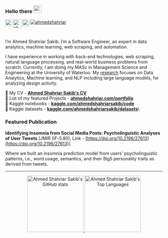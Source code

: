 <!-- <img src="https://media0.giphy.com/media/Nx0rz3jtxtEre/giphy.gif?cid=ecf05e475z0s30l4crjq7nvpzygw53ri44glm5qsrm37b0vs&rid=giphy.gif&ct=g"> -->

### Hello there <img src="https://media.giphy.com/media/hvRJCLFzcasrR4ia7z/giphy.gif" width="25">
<a href="https://www.linkedin.com/in/ahmedshahriar/">
  <img align="left" alt="Ahmed Shahriar Sakib's LinkedIn" width="22px" src="https://upload.wikimedia.org/wikipedia/commons/8/81/LinkedIn_icon.svg" />
</a>
<a href="https://twitter.com/ahmed__shahriar">
  <img align="left" alt="ahmed__shahriar | Twitter" width="27px" src="https://upload.wikimedia.org/wikipedia/commons/6/6f/Logo_of_Twitter.svg" />
</a>
<a href="https://www.kaggle.com/ahmedshahriarsakib">
  <img align="left" alt="Ahmed Shahriar Sakib's Kaggle Profile" width="22px" src="https://www.kaggle.com/static/images/favicon.ico" />
</a>


<a href="https://github.com/ahmedshahriar" target="_blank"><p align="left"> <img src="https://komarev.com/ghpvc/?username=ahmedshahriar&label=Profile%20views&color=129e00" alt="ahmedshahriar" /> </p><a/> 

<br/>

I’m Ahmed Shahriar Sakib. I’m a Software Engineer, an expert in data analytics, machine learning, web scraping, and automation.
  
I have experience in working with back-end technologies, web scraping, natural language processing, and real-world business problems from scratch. Currently, I am doing my MASc in Management Science and Engineering at the University of Waterloo. My [research](https://uwaterloo.ca/scholar/adahurst/student-supervision#:~:text=Ahmed%20Shahriar%20Sakib) focuses on Data Analytics, Machine learning, and NLP including large language models, for analyzing design activity.

🔵 My CV - **[Ahmed Shahriar Sakib's CV](https://ahmedshahriar.com/assets/files/ahmed_shahriar_sakib_cv.pdf)**\
🔵 List of my featured Projects - **[ahmedshahriar.com/portfolio](https://ahmedshahriar.com/portfolio)**\
🔵 Kaggle notebooks - **[kaggle.com/ahmedshahriarsakib/code](https://www.kaggle.com/ahmedshahriarsakib/code)**\
🔵 Kaggle datasets - **[kaggle.com/ahmedshahriarsakib/datasets](https://www.kaggle.com/ahmedshahriarsakib/datasets)**\
  
### Featured Publication

**Identifying Insomnia from Social Media Posts: Psycholinguistic Analyses of User Tweets** [JMIR (IF-5.80), Link - [https://doi.org/10.2196/27613](https://doi.org/10.2196/27613)]
  
Where we built an insomnia prediction model from users’ psycholinguistic patterns, i.e., word usage, semantics, and their Big5 personality traits as derived from tweets.

---

<!-- ### Kaggle Rank

<div align="center">
  <a href="https://www.kaggle.com/ahmedshahriarsakib"><img src="https://road-to-kaggle-grandmaster.vercel.app/api/simple/ahmedshahriarsakib" /></a>
</div>
 <br> 
<p align="center">
  <img src="https://road-to-kaggle-grandmaster.vercel.app/api/badges/ahmedshahriarsakib/dataset" />
  <img src="https://road-to-kaggle-grandmaster.vercel.app/api/badges/ahmedshahriarsakib/notebook" />
  <img src="https://road-to-kaggle-grandmaster.vercel.app/api/badges/ahmedshahriarsakib/discussion" />
</p>  
  
--- -->
  
<div align="center">
  <a href="https://github.com/ahmedshahriar">
  <img height="180em" src="https://github-readme-stats.vercel.app/api?username=ahmedshahriar&show_icons=true&theme=dark&include_all_commits=true&count_private=true" alt="Ahmed Shahriar Sakib's GitHub stats"/>
  <img height="180em" src="https://github-readme-stats.vercel.app/api/top-langs/?username=ahmedshahriar&layout=compact&langs_count=7&theme=dark" alt="Ahmed Shahriar Sakib's Top Languages"/>
    
<!--   <img height="295em"  src="https://activity-graph-ahmedshahriar.herokuapp.com/graph?username=ahmedshahriar&theme=xcode" alt="Ahmed Shahriar Sakib's GitHub Activity"/> -->
    
  </a>
</div>
